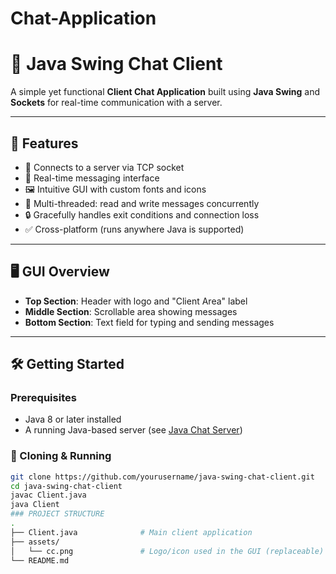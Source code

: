 # Chat-Application
# 💬 Java Swing Chat Client

A simple yet functional **Client Chat Application** built using **Java Swing** and **Sockets** for real-time communication with a server.

---

## 🚀 Features

- 📡 Connects to a server via TCP socket
- 💬 Real-time messaging interface
- 🖼️ Intuitive GUI with custom fonts and icons
- 🧵 Multi-threaded: read and write messages concurrently
- 🔒 Gracefully handles exit conditions and connection loss
- ✅ Cross-platform (runs anywhere Java is supported)

---

## 🖥️ GUI Overview

- **Top Section**: Header with logo and "Client Area" label
- **Middle Section**: Scrollable area showing messages
- **Bottom Section**: Text field for typing and sending messages

---

## 🛠️ Getting Started

### Prerequisites

- Java 8 or later installed
- A running Java-based server (see [Java Chat Server](#-server-code))

### 🧪 Cloning & Running

```bash
git clone https://github.com/yourusername/java-swing-chat-client.git
cd java-swing-chat-client
javac Client.java
java Client
### PROJECT STRUCTURE
.
├── Client.java              # Main client application
├── assets/
│   └── cc.png               # Logo/icon used in the GUI (replaceable)
└── README.md
